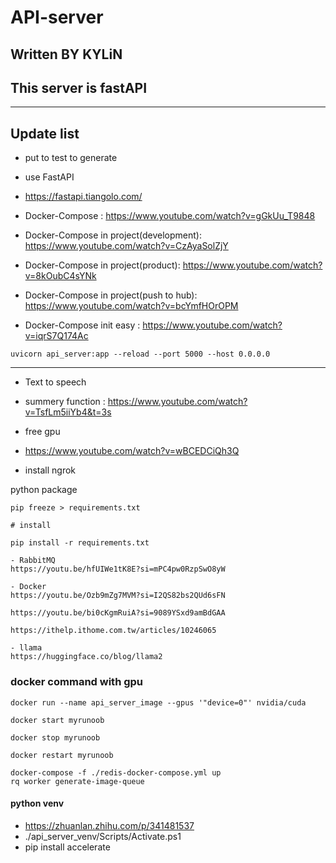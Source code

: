 # API-server

## Written BY KYLiN

## This server is fastAPI

---

## Update list

- put to test to generate

- use FastAPI
- https://fastapi.tiangolo.com/

- Docker-Compose : https://www.youtube.com/watch?v=gGkUu_T9848
- Docker-Compose in project(development): https://www.youtube.com/watch?v=CzAyaSolZjY
- Docker-Compose in project(product): https://www.youtube.com/watch?v=8kOubC4sYNk
- Docker-Compose in project(push to hub): https://www.youtube.com/watch?v=bcYmfHOrOPM

- Docker-Compose init easy : https://www.youtube.com/watch?v=iqrS7Q174Ac

```
uvicorn api_server:app --reload --port 5000 --host 0.0.0.0
```

---

- Text to speech
- summery function : https://www.youtube.com/watch?v=TsfLm5iiYb4&t=3s

- free gpu
- https://www.youtube.com/watch?v=wBCEDCiQh3Q

- install ngrok

python package

```
pip freeze > requirements.txt

# install

pip install -r requirements.txt
```

```
- RabbitMQ
https://youtu.be/hfUIWe1tK8E?si=mPC4pw0RzpSwO8yW

- Docker
https://youtu.be/Ozb9mZg7MVM?si=I2QS82bs2QUd6sFN

https://youtu.be/bi0cKgmRuiA?si=9089YSxd9amBdGAA

https://ithelp.ithome.com.tw/articles/10246065

- llama
https://huggingface.co/blog/llama2
```

### docker command with gpu

```
docker run --name api_server_image --gpus '"device=0"' nvidia/cuda

docker start myrunoob

docker stop myrunoob

docker restart myrunoob

docker-compose -f ./redis-docker-compose.yml up
rq worker generate-image-queue
```

#### python venv

- https://zhuanlan.zhihu.com/p/341481537
- ./api_server_venv/Scripts/Activate.ps1
- pip install accelerate
